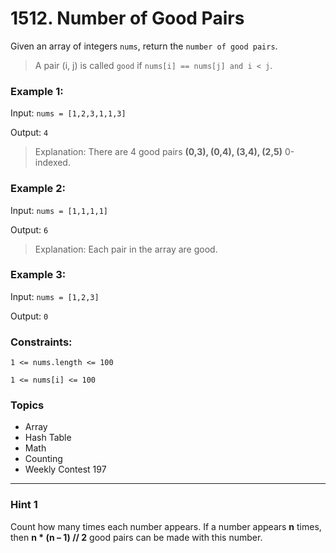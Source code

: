 # 1512. Number of Good Pairs

Given an array of integers `nums`, return the `number of good pairs`.

> A pair (i, j) is called `good` if `nums[i] == nums[j] and i < j`.

 
### Example 1:

Input: `nums = [1,2,3,1,1,3]`

Output: `4`

> Explanation: There are 4 good pairs **(0,3), (0,4), (3,4), (2,5)** 0-indexed.


### Example 2:

Input: `nums = [1,1,1,1]`

Output: `6`

> Explanation: Each pair in the array are good.


### Example 3:

Input: `nums = [1,2,3]`

Output: `0`
 

### Constraints:

`1 <= nums.length <= 100`

`1 <= nums[i] <= 100`


### Topics
- Array
- Hash Table
- Math
- Counting
- Weekly Contest 197

---

### Hint 1
Count how many times each number appears. If a number appears **n** times, then **n * (n – 1) // 2** good pairs can be made with this number.